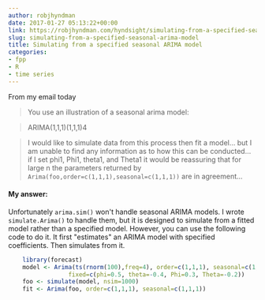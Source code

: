 ```yaml
---
author: robjhyndman
date: 2017-01-27 05:13:22+00:00
link: https://robjhyndman.com/hyndsight/simulating-from-a-specified-seasonal-arima-model/
slug: simulating-from-a-specified-seasonal-arima-model
title: Simulating from a specified seasonal ARIMA model
categories:
- fpp
- R
- time series
---
```


From my email today


>You use an illustration of a seasonal arima model:
 
>ARIMA(1,1,1)(1,1,1)4
 
>I would like to simulate data from this process then fit a model… but I am unable to find any information as to how this can be conducted… if I set phi1, Phi1, theta1, and Theta1 it would be reassuring that for large n the parameters returned by `Arima(foo,order=c(1,1,1),seasonal=c(1,1,1))` are in agreement…





#### My answer:



Unfortunately `arima.sim()` won't handle seasonal ARIMA models. I wrote `simulate.Arima()` to handle them, but it is designed to simulate from a fitted model rather than a specified model. However, you can use the following code to do it. It first "estimates" an ARIMA model with specified coefficients. Then simulates from it.

```r    
    library(forecast)
    model <- Arima(ts(rnorm(100),freq=4), order=c(1,1,1), seasonal=c(1,1,1),
                 fixed=c(phi=0.5, theta=-0.4, Phi=0.3, Theta=-0.2))
    foo <- simulate(model, nsim=1000)
    fit <- Arima(foo, order=c(1,1,1), seasonal=c(1,1,1))
```

